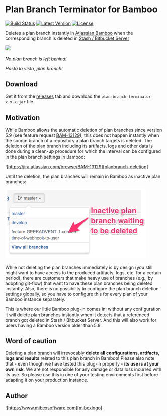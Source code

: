 # Plan Branch Terminator for Bamboo #

[![Build Status](http://img.shields.io/travis/mibexsoftware/plan-branch-terminator.svg?style=flat-square)](https://travis-ci.org/mibexsoftware/plan-branch-terminator)
[![Latest Version](http://img.shields.io/github/release/mibexsoftware/plan-branch-terminator.svg?style=flat-square)](https://github.com/mibexsoftware/plan-branch-terminator/releases)
[![License](http://img.shields.io/badge/license-APACHE2-blue.svg?style=flat-square)](https://www.apache.org/licenses/LICENSE-2.0.html)

Deletes a plan branch instantly in [Atlassian Bamboo][bamboo] when the corresponding branch is deleted in 
[Stash / Bitbucket Server][bitbucketserver]

![][productlogo]

*No plan branch is left behind!*

*Hasta la vista, plan branch!*


## Download ##

Get it from the [releases][releases] tab and download the `plan-branch-terminator-x.x.x.jar` file.


## Motivation ##

While Bamboo allows the automatic deletion of plan branches since version 5.9 (see feature request [BAM-13129][BAM-13129]), 
this does not happen instantly when the source branch of a repository a plan branch targets is deleted. 
The deletion of the plan branch including its artifacts, logs and other data is done during a clean-up procedure
for which the interval can be configured in the plan branch settings in Bamboo:

![https://jira.atlassian.com/browse/BAM-13129][planbranch-deletion]

Until the deletion, the plan branches will remain in Bamboo as inactive plan branches:

![inactive-planbranch]

While not deleting the plan branches immediately is by design (you still might want to have access to the produced
artifacts, logs, etc. for a certain period), there are customers that make heavy use of branches (e.g., by adopting
git-flow) that want to have these plan branches being deleted instantly. Also, there is no possibility to 
configure the plan branch deletion settings globally, so you have to configure this for every plan of your Bamboo
instance separately.

This is where our little Bamboo plug-in comes in: without any configuration it will delete plan branches instantly when 
it detects that a referenced branch got deleted in Stash / Bitbucket Server. And this will also work for users having
a Bamboo version older than 5.9.


## Word of caution ##

Deleting a plan branch will irrevocably **delete all configurations, artifacts, logs and results** related to this plan
branch in Bamboo! Please also note that - even though we have tested this plug-in properly - **its use is at your own risk**.
We are not responsible for any damage or data loss incurred with its use. So please use this in one of your testing
environments first before adapting it on your production instance.


## Author

![https://www.mibexsoftware.com][mibexlogo]


[productlogo]: https://raw.githubusercontent.com/mibexsoftware/plan-branch-terminator/master/src/main/resources/images/plugin-logo.png
[planbranch-deletion]: https://raw.githubusercontent.com/mibexsoftware/plan-branch-terminator/master/src/main/resources/images/plan-branch-deletion.png
[inactive-planbranch]: https://raw.githubusercontent.com/mibexsoftware/plan-branch-terminator/master/src/main/resources/images/inactive-plan-branch.png
[BAM-13129]: https://jira.atlassian.com/browse/BAM-13129
[bamboo]: http://www.atlassian.com/bamboo
[bitbucketserver]: https://www.atlassian.com/software/bitbucket/server
[releases]: https://github.com/mibexsoftware/plan-branch-terminator/releases
[mibexlogo]: https://raw.githubusercontent.com/mibexsoftware/plan-branch-terminator/master/src/main/resources/images/vendor-logo.png
[mit]: http://opensource.org/licenses/MIT
[gh-releases]: https://github.com/mibexsoftware/plan-branch-terminator/releases
